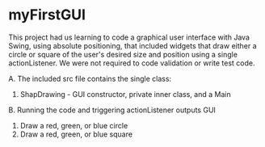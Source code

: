 # myFirstGUI
This project had us learning to code a graphical user interface with Java Swing, using absolute positioning, that included widgets that draw either a circle or square of the user's desired size and position using a single actionListener. We were not required to code validation or write test code.

A. The included src file contains the single class:
  1. ShapDrawing -  GUI constructor, private inner class, and a Main

B. Running the code and triggering actionListener outputs GUI
  1. Draw a red, green, or blue circle
  2. Draw a red, green, or blue square
